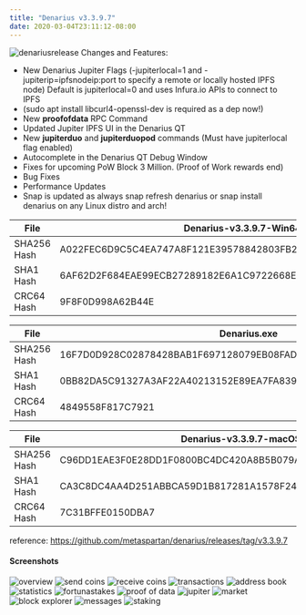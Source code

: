 ```yaml
---
title: "Denarius v3.3.9.7"
date: 2020-03-04T23:11:12-08:00
---
```

![denariusrelease](https://user-images.githubusercontent.com/10162347/74058730-e0e7b580-49a3-11ea-919c-c88374289438.png)
Changes and Features:

+ New Denarius Jupiter Flags (-jupiterlocal=1 and -jupiterip=ipfsnodeip:port to specify a remote or locally hosted IPFS node) Default is jupiterlocal=0 and uses Infura.io APIs to connect to IPFS
+ (sudo apt install libcurl4-openssl-dev is required as a dep now!)
+ New **proofofdata** RPC Command
+ Updated Jupiter IPFS UI in the Denarius QT
+ New **jupiterduo** and **jupiterduopod** commands (Must have jupiterlocal flag enabled)
+ Autocomplete in the Denarius QT Debug Window
+ Fixes for upcoming PoW Block 3 Million. (Proof of Work rewards end)
+ Bug Fixes
+ Performance Updates
+ Snap is updated as always snap refresh denarius or snap install denarius on any Linux distro and arch!

| File | Denarius-v3.3.9.7-Win64.zip |
| ------ | ----------- |
|SHA256 Hash | A022FEC6D9C5C4EA747A8F121E39578842803FB2CF3BA57C4798760A85906878 |
|SHA1 Hash | 6AF62D2F684EAE99ECB27289182E6A1C9722668E |
|CRC64 Hash | 9F8F0D998A62B44E |

| File | Denarius.exe |
| ------ | ----------- |
|SHA256 Hash | 16F7D0D928C02878428BAB1F697128079EB08FAD3480184716EFA450B051B694 |
|SHA1 Hash | 0BB82DA5C91327A3AF22A40213152E89EA7FA839 |
|CRC64 Hash | 4849558F817C7921 |

| File | Denarius-v3.3.9.7-macOS.dmg |
| ------ | ----------- |
| SHA256 Hash | C96DD1EAE3F0E28DD1F0800BC4DC420A8B5B079AC9713D312FB158A335C55B31 |
| SHA1 Hash | CA3C8DC4AA4D251ABBCA59D1B817281A1578F24B |
| CRC64 Hash | 7C31BFFE0150DBA7 |

reference: https://github.com/metaspartan/denarius/releases/tag/v3.3.9.7  

#### Screenshots
![overview](../3397-denarius-qt-overview.png)
![send coins](../3397-denarius-qt-send-coins.png)
![receive coins](../3397-denarius-qt-receive-coins.png)
![transactions](../3397-denarius-qt-transactions.png)
![address book](../3397-denarius-qt-address-book.png)
![statistics](../3397-denarius-qt-statistics.png)
![fortunastakes](../3397-denarius-qt-fortunastakes.png)
![proof of data](../3397-denarius-qt-proof-of-data.png)
![jupiter](../3397-denarius-qt-jupiter.png)
![market](../3397-denarius-qt-market.png)
![block explorer](../3397-denarius-qt-block-explorer.png)
![messages](../3397-denarius-qt-messages.png)
![staking](../3397-denarius-qt-staking.png)
